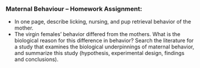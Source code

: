 ### Maternal Behaviour – Homework Assignment:

* In one page, describe licking, nursing, and pup retrieval behavior of the mother.
* The virgin females’ behavior differed from the mothers.  What is the biological reason for this difference in behavior?  Search the literature for a study that examines the biological underpinnings of maternal behavior, and summarize this study \(hypothesis, experimental design, findings and conclusions\).
